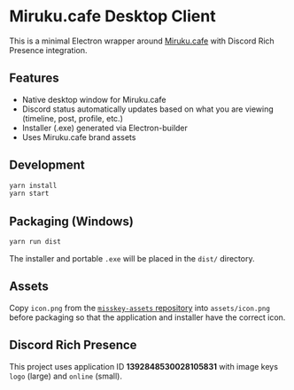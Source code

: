 # Miruku.cafe Desktop Client

This is a minimal Electron wrapper around [Miruku.cafe](https://miruku.cafe) with Discord Rich Presence integration.

## Features

* Native desktop window for Miruku.cafe
* Discord status automatically updates based on what you are viewing (timeline, post, profile, etc.)
* Installer (.exe) generated via Electron-builder
* Uses Miruku.cafe brand assets

## Development

```bash
yarn install
yarn start
```

## Packaging (Windows)

```bash
yarn run dist
```

The installer and portable `.exe` will be placed in the `dist/` directory.

## Assets

Copy `icon.png` from the [`misskey-assets` repository](https://github.com/mirukucafe/misskey-assets) into `assets/icon.png` before packaging so that the application and installer have the correct icon.

## Discord Rich Presence

This project uses application ID **1392848530028105831** with image keys `logo` (large) and `online` (small). 